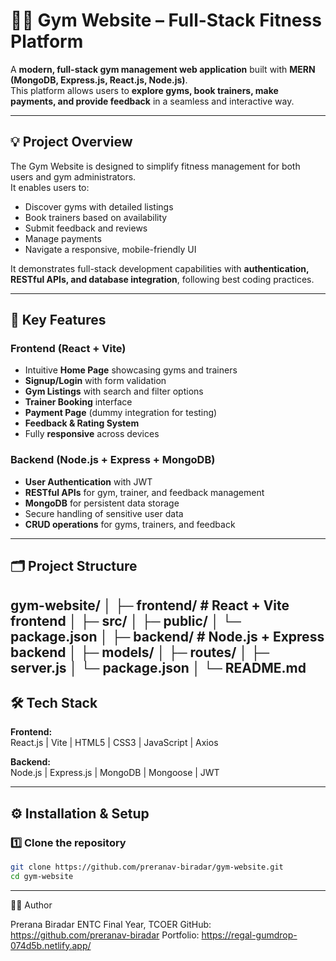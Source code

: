 # 🏋️‍♀️ Gym Website – Full-Stack Fitness Platform

A **modern, full-stack gym management web application** built with **MERN (MongoDB, Express.js, React.js, Node.js)**.  
This platform allows users to **explore gyms, book trainers, make payments, and provide feedback** in a seamless and interactive way.

---

## 💡 Project Overview

The Gym Website is designed to simplify fitness management for both users and gym administrators.  
It enables users to:
- Discover gyms with detailed listings  
- Book trainers based on availability  
- Submit feedback and reviews  
- Manage payments  
- Navigate a responsive, mobile-friendly UI  

It demonstrates full-stack development capabilities with **authentication, RESTful APIs, and database integration**, following best coding practices.

---

## 🚀 Key Features

### **Frontend (React + Vite)**
- Intuitive **Home Page** showcasing gyms and trainers  
- **Signup/Login** with form validation  
- **Gym Listings** with search and filter options  
- **Trainer Booking** interface  
- **Payment Page** (dummy integration for testing)  
- **Feedback & Rating System**  
- Fully **responsive** across devices  

### **Backend (Node.js + Express + MongoDB)**
- **User Authentication** with JWT  
- **RESTful APIs** for gym, trainer, and feedback management  
- **MongoDB** for persistent data storage  
- Secure handling of sensitive user data  
- **CRUD operations** for gyms, trainers, and feedback  

---

## 🗂️ Project Structure
gym-website/
│
├─ frontend/ # React + Vite frontend
│ ├─ src/
│ ├─ public/
│ └─ package.json
│
├─ backend/ # Node.js + Express backend
│ ├─ models/
│ ├─ routes/
│ ├─ server.js
│ └─ package.json
│
└─ README.md
--
## 🛠️ Tech Stack

**Frontend:**  
React.js | Vite | HTML5 | CSS3 | JavaScript | Axios  

**Backend:**  
Node.js | Express.js | MongoDB | Mongoose | JWT  

---

## ⚙️ Installation & Setup

### 1️⃣ Clone the repository

```bash
git clone https://github.com/preranav-biradar/gym-website.git
cd gym-website
```
---
👩‍💻 Author

Prerana Biradar
ENTC Final Year, TCOER
GitHub: https://github.com/preranav-biradar
Portfolio: https://regal-gumdrop-074d5b.netlify.app/

